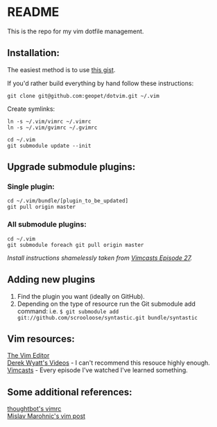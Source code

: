 # README

This is the repo for my vim dotfile management.

## Installation:

The easiest method is to use [this
gist](https://gist.github.com/geopet/9190532).

If you'd rather build everything by hand follow these instructions:

`git clone git@github.com:geopet/dotvim.git ~/.vim`

Create symlinks:

`ln -s ~/.vim/vimrc ~/.vimrc`  
`ln -s ~/.vim/gvimrc ~/.gvimrc`  

`cd ~/.vim`  
`git submodule update --init`

## Upgrade submodule plugins:

### Single plugin:

`cd ~/.vim/bundle/[plugin_to_be_updated]`  
`git pull origin master`

### All submodule plugins:

`cd ~/.vim`  
`git submodule foreach git pull origin master`

_Install instructions shamelessly taken from [Vimcasts Episode 27](http://vimcasts.org/e/27)._

## Adding new plugins

1. Find the plugin you want (ideally on GitHub).
1. Depending on the type of resource run the Git submodule add command: i.e.
`$ git submodule add git://github.com/scrooloose/syntastic.git bundle/syntastic`

## Vim resources:

[The Vim Editor](http://www.vim.org/)  
[Derek Wyatt's Videos](http://www.derekwyatt.org/vim/vim-tutorial-videos/) - I can't recommend this resouce highly enough.  
[Vimcasts](http://vimcasts.org/) - Every episode I've watched I've learned something.  

## Some additional references:

[thoughtbot's vimrc](https://github.com/thoughtbot/dotfiles/blob/master/vimrc)  
[Mislav Marohnic's vim post](http://mislav.uniqpath.com/2011/12/vim-revisited/)  
